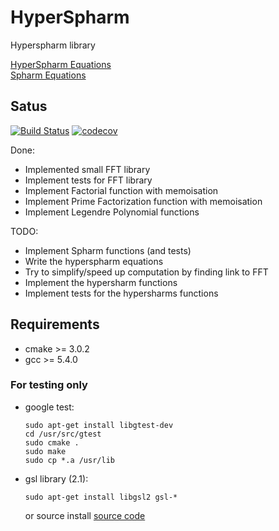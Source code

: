 # HyperSpharm
Hyperspharm library

[HyperSpharm Equations](https://www.ncbi.nlm.nih.gov/pmc/articles/PMC4033314/)   
[Spharm Equations](https://arxiv.org/pdf/1202.6522.pdf)

## Satus
[![Build Status](https://travis-ci.org/sylvaus/hyperspharm.svg?branch=master)](https://travis-ci.org/sylvaus/hyperspharm)
[![codecov](https://codecov.io/gh/sylvaus/hyperspharm/branch/master/graph/badge.svg)](https://codecov.io/gh/sylvaus/hyperspharm)

Done:
  - Implemented small FFT library
  - Implement tests for FFT library
  - Implement Factorial function with memoisation
  - Implement Prime Factorization function with memoisation
  - Implement Legendre Polynomial functions

TODO:
  - Implement Spharm functions (and tests)
  - Write the hyperspharm equations 
  - Try to simplify/speed up computation by finding link to FFT
  - Implement the hypersharm functions 
  - Implement tests for the hypersharms functions

## Requirements
  - cmake >= 3.0.2
  - gcc >= 5.4.0

### For testing only
  - google test: 
    ```
    sudo apt-get install libgtest-dev
    cd /usr/src/gtest
    sudo cmake .
    sudo make
    sudo cp *.a /usr/lib
    ```
  - gsl library (2.1):
    ```
    sudo apt-get install libgsl2 gsl-*
    ```
    or source install [source code](ftp://ftp.gnu.org/gnu/gsl/gsl-2.1.tar.gz)
